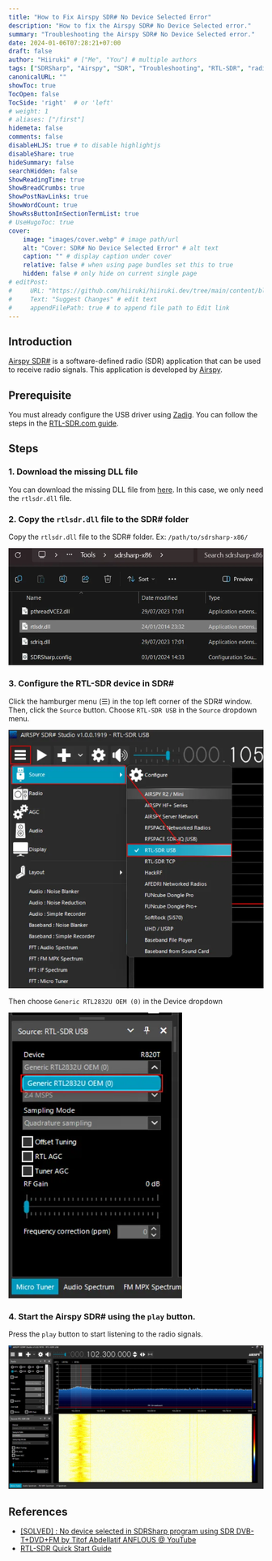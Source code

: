 ```yaml
---
title: "How to Fix Airspy SDR# No Device Selected Error"
description: "How to fix the Airspy SDR# No Device Selected error."
summary: "Troubleshooting the Airspy SDR# No Device Selected error."
date: 2024-01-06T07:28:21+07:00
draft: false
author: "Hiiruki" # ["Me", "You"] # multiple authors
tags: ["SDRSharp", "Airspy", "SDR", "Troubleshooting", "RTL-SDR", "radio-frequency", "rtlsdr", "rtl2832", "SoftwareDefinedRadio"]
canonicalURL: ""
showToc: true
TocOpen: false
TocSide: 'right'  # or 'left'
# weight: 1
# aliases: ["/first"]
hidemeta: false
comments: false
disableHLJS: true # to disable highlightjs
disableShare: true
hideSummary: false
searchHidden: false
ShowReadingTime: true
ShowBreadCrumbs: true
ShowPostNavLinks: true
ShowWordCount: true
ShowRssButtonInSectionTermList: true
# UseHugoToc: true
cover:
    image: "images/cover.webp" # image path/url
    alt: "Cover: SDR# No Device Selected Error" # alt text
    caption: "" # display caption under cover
    relative: false # when using page bundles set this to true
    hidden: false # only hide on current single page
# editPost:
#     URL: "https://github.com/hiiruki/hiiruki.dev/tree/main/content/blog/sdrsharp-no-device/index.md"
#     Text: "Suggest Changes" # edit text
#     appendFilePath: true # to append file path to Edit link
---
```


## Introduction

[Airspy SDR#](https://airspy.com/download/) is a software-defined radio (SDR) application that can be used to receive radio signals. This application is developed by [Airspy](https://airspy.com/).

## Prerequisite

You must already configure the USB driver using [Zadig](https://zadig.akeo.ie/). You can follow the steps in the [RTL-SDR.com guide](https://www.rtl-sdr.com/rtl-sdr-quick-start-guide/).

## Steps

### 1. Download the missing DLL file

You can download the missing DLL file from [here](https://s.id/RTL-SDR-DLL). In this case, we only need the `rtlsdr.dll` file.

### 2. Copy the `rtlsdr.dll` file to the SDR# folder

Copy the `rtlsdr.dll` file to the SDR# folder. Ex: `/path/to/sdrsharp-x86/`

![Copy rtlsdr.dll](./images/copy-rtlsdr-dll.webp#center)

### 3. Configure the RTL-SDR device in SDR#

Click the hamburger menu (☰) in the top left corner of the SDR# window. Then, click the `Source` button. Choose `RTL-SDR USB` in the `Source` dropdown menu.

![Configure RTL-SDR device](./images/configure-rtl-sdr-device.webp#center)

Then choose `Generic RTL2832U OEM (0)` in the Device dropdown

![Configure RTL-SDR device](./images/device.webp#center)

### 4. Start the Airspy SDR# using the `play` button.

Press the `play` button to start listening to the radio signals.

![Start SDR#](./images/start-sdrsharp.webp#center)

## References

- [[SOLVED] : No device selected in SDRSharp program using SDR DVB-T+DVD+FM by Titof Abdellatif ANFLOUS @ YouTube](https://youtu.be/AN9GBDfy0W0?si=t3G0a3HeRdPnxOxU)
- [RTL-SDR Quick Start Guide](https://www.rtl-sdr.com/rtl-sdr-quick-start-guide/)